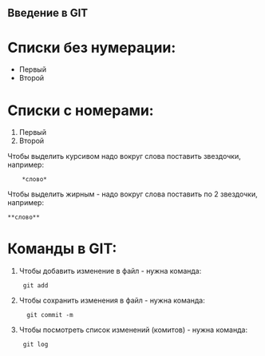 ## Введение в GIT

# Списки без нумерации:

* Первый
* Второй

# Списки с номерами:

1. Первый
2. Второй

Чтобы выделить курсивом надо вокруг слова поставить звездочки, например:
    
        *слово*

        
Чтобы выделить жирным - надо вокруг слова поставить по 2 звездочки, например:

    **слово**

# Команды в GIT:

1. Чтобы добавить изменение в файл - нужна команда:
            
        git add


2. Чтобы сохранить изменения в файл - нужна команда:

         git commit -m

3. Чтобы посмотреть список изменений (комитов) - нужна команда:

        git log

        